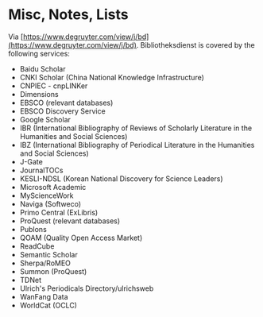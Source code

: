 # Misc, Notes, Lists

Via [https://www.degruyter.com/view/j/bd](https://www.degruyter.com/view/j/bd).
Bibliotheksdienst is covered by the following services:

* Baidu Scholar
* CNKI Scholar (China National Knowledge Infrastructure)
* CNPIEC - cnpLINKer
* Dimensions
* EBSCO (relevant databases)
* EBSCO Discovery Service
* Google Scholar
* IBR (International Bibliography of Reviews of Scholarly Literature in the Humanities and Social Sciences)
* IBZ (International Bibliography of Periodical Literature in the Humanities and Social Sciences)
* J-Gate
* JournalTOCs
* KESLI-NDSL (Korean National Discovery for Science Leaders)
* Microsoft Academic
* MyScienceWork
* Naviga (Softweco)
* Primo Central (ExLibris)
* ProQuest (relevant databases)
* Publons
* QOAM (Quality Open Access Market)
* ReadCube
* Semantic Scholar
* Sherpa/RoMEO
* Summon (ProQuest)
* TDNet
* Ulrich's Periodicals Directory/ulrichsweb
* WanFang Data
* WorldCat (OCLC)

